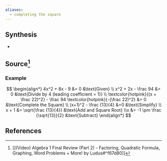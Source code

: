 ```yaml
---
aliases:
  - completing the square
---
```

## Synthesis
- 
## Source[^1]
### Example
$$   
\begin{align*}  
4x^2 + 8x - 9 &= 0 &\text{Given}
\\ x^2 + 2x - \frac 94 &= 0 &\text{Divide by 4 (leading coefficient = 1)}
\\ \textcolor{hotpink}{(x + \frac 22)^2} - \frac 94 \textcolor{hotpink}{-(\frac 22)^2} &= 0 &\text{Complete the Square}
\\ (x+1)^2 - \frac {13}{4} &=0 &\text{Simplify}
\\ x + 1 &= \sqrt{\frac {13}{4}} &\text{Add and Square Root}
\\x &= -1 \pm \frac {\sqrt{13}}{2} &\text{Subtract}
\end{align*}  
$$
## References

[^1]: [[(Video) Algebra 1 Final Review (Part 2) - Factoring, Quadratic Formula, Graphing, Word Problems + More! by Ludus#^f67d80]]